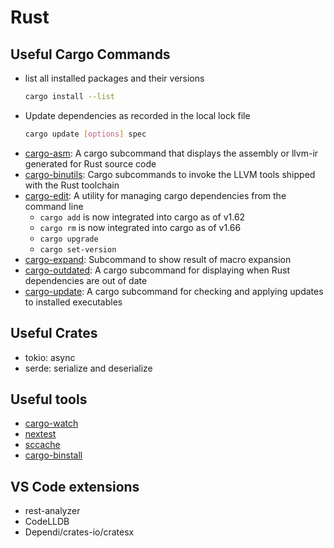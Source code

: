 # Rust

## Useful Cargo Commands
- list all installed packages and their versions
  ```bash
  cargo install --list
  ```
- Update dependencies as recorded in the local lock file
  ```bash
  cargo update [options] spec
  ```
- [cargo-asm](https://github.com/gnzlbg/cargo-asm): A cargo subcommand that displays the assembly or llvm-ir generated for Rust source code
- [cargo-binutils](https://github.com/rust-embedded/cargo-binutils): Cargo subcommands to invoke the LLVM tools shipped with the Rust toolchain
- [cargo-edit](https://github.com/killercup/cargo-edit): A utility for managing cargo dependencies from the command line
  - `cargo add` is now integrated into cargo as of v1.62
  - `cargo rm` is now integrated into cargo as of v1.66
  - `cargo upgrade`
  - `cargo set-version`
- [cargo-expand](https://github.com/dtolnay/cargo-expand): Subcommand to show result of macro expansion
- [cargo-outdated](https://github.com/kbknapp/cargo-outdated): A cargo subcommand for displaying when Rust dependencies are out of date
- [cargo-update](https://github.com/nabijaczleweli/cargo-update): A cargo subcommand for checking and applying updates to installed executables

## Useful Crates
- tokio: async
- serde: serialize and deserialize

## Useful tools
- [cargo-watch](https://github.com/watchexec/cargo-watch)
- [nextest](https://github.com/nextest-rs/nextest)
- [sccache](https://github.com/mozilla/sccache)
- [cargo-binstall](https://github.com/cargo-bins/cargo-binstall)

## VS Code extensions
- rest-analyzer
- CodeLLDB
- Dependi/crates-io/cratesx
